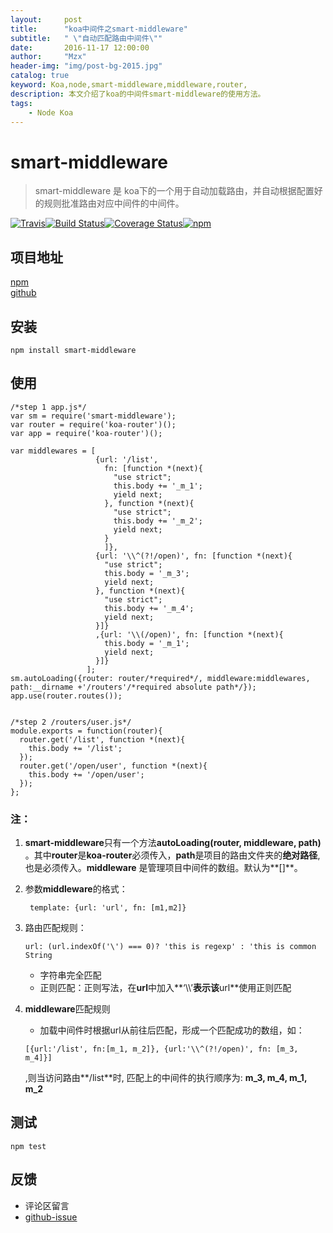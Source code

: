 ```yaml
---
layout:     post
title:      "koa中间件之smart-middleware"
subtitle:   " \"自动匹配路由中间件\""
date:       2016-11-17 12:00:00
author:     "Mzx"
header-img: "img/post-bg-2015.jpg"
catalog: true
keyword: Koa,node,smart-middleware,middleware,router,
description: 本文介绍了koa的中间件smart-middleware的使用方法。
tags:
    - Node Koa
---
```



#  smart-middleware
> smart-middleware 是 koa下的一个用于自动加载路由，并自动根据配置好的规则批准路由对应中间件的中间件。  
 

[![Travis](https://img.shields.io/badge/npm-0.1.1-brightgreen.svg?style=flat-square)](https://www.npmjs.com/package/smart-middleware)[![Build Status](https://travis-ci.org/amenema/smart-middleware.svg?branch=master)](https://travis-ci.org/amenema/smart-middleware)[![Coverage Status](https://coveralls.io/repos/github/amenema/smart-middleware/badge.svg?branch=master)](https://coveralls.io/github/amenema/smart-middleware?branch=master)[![npm](https://img.shields.io/npm/l/express.svg?style=flat-square)](https://github.com/amenema/smart-middleware/https://github.com/amenema/smart-middleware/blob/master/LICENSE)
 
## 项目地址
[npm](https://www.npmjs.com/package/smart-middleware)  
[github](https://github.com/amenema/smart-middleware)

## 安装  

```
npm install smart-middleware
```
## 使用  

```
/*step 1 app.js*/
var sm = require('smart-middleware');
var router = require('koa-router')();
var app = require('koa-router')();

var middlewares = [
                   {url: '/list',
                     fn: [function *(next){
                       "use strict";
                       this.body += '_m_1';
                       yield next;
                     }, function *(next){
                       "use strict";
                       this.body += '_m_2';
                       yield next;
                     }
                     ]},
                   {url: '\\^(?!/open)', fn: [function *(next){
                     "use strict";
                     this.body = '_m_3';
                     yield next;
                   }, function *(next){
                     "use strict";
                     this.body += '_m_4';
                     yield next;
                   }]}
                   ,{url: '\\(/open)', fn: [function *(next){
                     this.body = '_m_1';
                     yield next;
                   }]}
                 ];
sm.autoLoading({router: router/*required*/, middleware:middlewares, path:__dirname +'/routers'/*required absolute path*/});
app.use(router.routes());


/*step 2 /routers/user.js*/
module.exports = function(router){
  router.get('/list', function *(next){
    this.body += '/list';
  });
  router.get('/open/user', function *(next){
    this.body += '/open/user';
  });
};
```  

### 注：
1. **smart-middleware**只有一个方法**autoLoading(router, middleware, path)** 。其中**router**是**koa-router**必须传入，**path**是项目的路由文件夹的**绝对路径**,也是必须传入。**middleware** 是管理项目中间件的数组。默认为**[]**。
2. 参数**middleware**的格式： 
 
	```
	 template: {url: 'url', fn: [m1,m2]}
	```  
3. 路由匹配规则：  
	
	```
	url: (url.indexOf('\') === 0)? 'this is regexp' : 'this is common String
	```  
	
	* 字符串完全匹配
	* 正则匹配：正则写法，在**url**中加入**‘\\\’**表示该**url**使用正则匹配
4. **middleware**匹配规则
	* 加载中间件时根据url从前往后匹配，形成一个匹配成功的数组，如： 
	 
	```
	[{url:'/list', fn:[m_1, m_2]}, {url:'\\^(?!/open)', fn: [m_3, m_4]}]
	```  
	,则当访问路由**/list**时, 匹配上的中间件的执行顺序为: **m\_3, m\_4, m\_1, m\_2**

## 测试  

```
npm test
```

## 反馈   

* 评论区留言
* [github-issue](https://github.com/amenema/smart-middleware/issues)